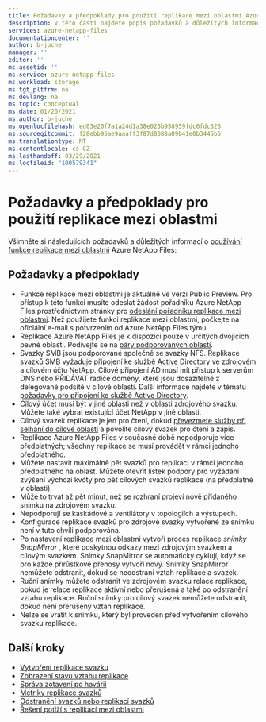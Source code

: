 ```yaml
---
title: Požadavky a předpoklady pro použití replikace mezi oblastmi Azure NetApp Filesho svazku | Microsoft Docs
description: V této části najdete popis požadavků a důležitých informací o používání funkce replikace mezi oblastmi Azure NetApp Files.
services: azure-netapp-files
documentationcenter: ''
author: b-juche
manager: ''
editor: ''
ms.assetid: ''
ms.service: azure-netapp-files
ms.workload: storage
ms.tgt_pltfrm: na
ms.devlang: na
ms.topic: conceptual
ms.date: 01/20/2021
ms.author: b-juche
ms.openlocfilehash: ed03e20f7a1a24d1a38e023b958959fdc6fdc326
ms.sourcegitcommit: f28ebb95ae9aaaff3f87d8388a09b41e0b3445b5
ms.translationtype: MT
ms.contentlocale: cs-CZ
ms.lasthandoff: 03/29/2021
ms.locfileid: "100579341"
---
```

# <a name="requirements-and-considerations-for-using-cross-region-replication"></a>Požadavky a předpoklady pro použití replikace mezi oblastmi 

Všimněte si následujících požadavků a důležitých informací o [používání funkce replikace mezi oblastmi](cross-region-replication-create-peering.md) Azure NetApp Files:  

## <a name="requirements-and-considerations"></a>Požadavky a předpoklady 

* Funkce replikace mezi oblastmi je aktuálně ve verzi Public Preview. Pro přístup k této funkci musíte odeslat žádost pořadníku Azure NetApp Files prostřednictvím stránky pro [odeslání pořadníku replikace mezi oblastmi](https://aka.ms/anfcrrpreviewsignup). Než použijete funkci replikace mezi oblastmi, počkejte na oficiální e-mail s potvrzením od Azure NetApp Files týmu.
* Replikace Azure NetApp Files je k dispozici pouze v určitých dvojicích pevné oblasti. Podívejte se na [páry podporovaných oblastí](cross-region-replication-introduction.md#supported-region-pairs). 
* Svazky SMB jsou podporované společně se svazky NFS. Replikace svazků SMB vyžaduje připojení ke službě Active Directory ve zdrojovém a cílovém účtu NetApp. Cílové připojení AD musí mít přístup k serverům DNS nebo PŘIDÁVAT řadiče domény, které jsou dosažitelné z delegované podsítě v cílové oblasti. Další informace najdete v tématu [požadavky pro připojení ke službě Active Directory](create-active-directory-connections.md#requirements-for-active-directory-connections). 
* Cílový účet musí být v jiné oblasti než v oblasti zdrojového svazku. Můžete také vybrat existující účet NetApp v jiné oblasti.  
* Cílový svazek replikace je jen pro čtení, dokud [převezmete služby při selhání do cílové oblasti](cross-region-replication-manage-disaster-recovery.md#fail-over-to-destination-volume) a povolíte cílový svazek pro čtení a zápis. 
* Replikace Azure NetApp Files v současné době nepodporuje více předplatných; všechny replikace se musí provádět v rámci jednoho předplatného.
* Můžete nastavit maximálně pět svazků pro replikaci v rámci jednoho předplatného na oblast. Můžete otevřít lístek podpory pro vyžádání zvýšení výchozí kvóty pro pět cílových svazků replikace (na předplatné v oblasti). 
* Může to trvat až pět minut, než se rozhraní projeví nově přidaného snímku na zdrojovém svazku.  
* Nepodporují se kaskádové a ventilátory v topologiích a výstupech.
* Konfigurace replikace svazků pro zdrojové svazky vytvořené ze snímku není v tuto chvíli podporována.
* Po nastavení replikace mezi oblastmi vytvoří proces replikace *snímky SnapMirror* , které poskytnou odkazy mezi zdrojovým svazkem a cílovým svazkem. Snímky SnapMirror se automaticky cyklují, když se pro každé přírůstkové přenosy vytvoří nový. Snímky SnapMirror nemůžete odstranit, dokud se neodstraní vztah replikace a svazek. 
* Ruční snímky můžete odstranit ve zdrojovém svazku relace replikace, pokud je relace replikace aktivní nebo přerušená a také po odstranění vztahu replikace. Ruční snímky pro cílový svazek nemůžete odstranit, dokud není přerušený vztah replikace.
* Nelze se vrátit k snímku, který byl proveden před vytvořením cílového svazku replikace.

## <a name="next-steps"></a>Další kroky
* [Vytvoření replikace svazku](cross-region-replication-create-peering.md)
* [Zobrazení stavu vztahu replikace](cross-region-replication-display-health-status.md)
* [Správa zotavení po havárii](cross-region-replication-manage-disaster-recovery.md)
* [Metriky replikace svazků](azure-netapp-files-metrics.md#replication)
* [Odstranění svazků nebo replikací svazků](cross-region-replication-delete.md)
* [Řešení potíží s replikací mezi oblastmi](troubleshoot-cross-region-replication.md)


